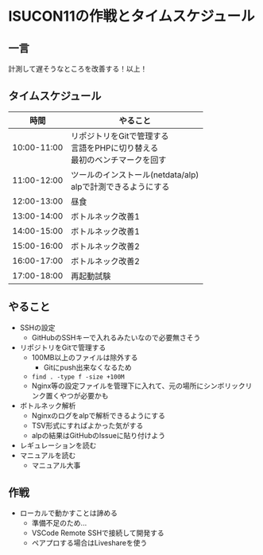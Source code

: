 # ISUCON11の作戦とタイムスケジュール

## 一言

計測して遅そうなところを改善する！以上！

## タイムスケジュール

| 時間        | やること                                                                       |
| ----------- | ------------------------------------------------------------------------------ |
| 10:00-11:00 | リポジトリをGitで管理する<br>言語をPHPに切り替える<br>最初のベンチマークを回す |
| 11:00-12:00 | ツールのインストール(netdata/alp)<br>alpで計測できるようにする                                              |
| 12:00-13:00 | 昼食                                                                           |
| 13:00-14:00 | ボトルネック改善1                                                              |
| 14:00-15:00 | ボトルネック改善1                                                              |
| 15:00-16:00 | ボトルネック改善2                                                              |
| 16:00-17:00 | ボトルネック改善2                                                              |
| 17:00-18:00 | 再起動試験                                                                     |

## やること

- SSHの設定
  - GitHubのSSHキーで入れるみたいなので必要無さそう
- リポジトリをGitで管理する
  - 100MB以上のファイルは除外する
    - Gitにpush出来なくなるため
  - `find . -type f -size +100M`
  - Nginx等の設定ファイルを管理下に入れて、元の場所にシンボリックリンク置くやつが必要かも
- ボトルネック解析
  - Nginxのログをalpで解析できるようにする
  - TSV形式にすればよかった気がする
  - alpの結果はGitHubのIssueに貼り付けよう
- レギュレーションを読む
- マニュアルを読む
  - マニュアル大事

## 作戦

- ローカルで動かすことは諦める
  - 準備不足のため...
  - VSCode Remote SSHで接続して開発する
  - ペアプロする場合はLiveshareを使う
